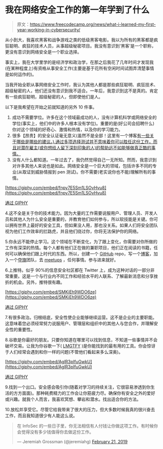 # 我在网络安全工作的第一年学到了什么

> 原文：<https://www.freecodecamp.org/news/what-i-learned-my-first-year-working-in-cybersecurity/>

从小到大，我喜欢黑客和战争游戏之类的低级黑客电影。我以为所有的黑客都是疯狂聪明、疯狂的技术人员，从事超级秘密项目。我没有意识到‘黑客’是一个职称，更没有意识到网络安全是一个职业选择。

事实上，我在大学里学的是经济学和政治学，在那之后我花了几年时间才发现我(在某种程度上)有资格从事安全工作(主要是基于花所有空闲时间试图弄清楚事情是如何运作的)。

当我开始全职从事网络安全工作时，我认为其他人都是那些疯狂聪明、疯狂技术、超级秘密的人，他们还没有意识到我不适合。一年后，我意识到这不是真的。肯定有一些疯狂聪明，超级秘密的人，但即使他们是人。

以下是我希望在开始之前就知道的另外 10 件事。

1.  成功不需要学位。许多在这个领域最成功的人，没有计算机科学或网络安全的学位(事实上，他们中的许多人根本没有学位)。重要的是(好公司会招聘什么)你对这个领域的好奇心、激情和热情，以及你的学习能力。
2.  很多【昂贵】的安全认证毫无意义(虽然不是全部！这里有一个博客[有一些关于哪些是哪些的建议。).通过多项选择测试并不意味着你可以胜任这份工作，而且对潜在雇主(或你想给人留下深刻印象的人)的帮助远不如能够做真正酷的事情。](https://danielmiessler.com/blog/infoseccerts/)
3.  没有人什么都知道。一年过去了，我仍然觉得自己一无所知。然而，我意识到对许多其他人来说也是如此。网络安全是一个巨大的领域，包括许多不同的专业(从取证到威胁情报到 pen 测试)。你不需要(老实说你也不能)理解所有的事情。

[https://giphy.com/embed/fnpy7E5Sm1LSOvHvu8](https://giphy.com/embed/fnpy7E5Sm1LSOvHvu8)

[通过 GIPHY](https://giphy.com/gifs/reaction-mood-fnpy7E5Sm1LSOvHvu8)

4.这不全是关于你的技术能力。因为大量的工作需要说服用户、管理人员、开发人员和其他人为什么安全是重要的，并教育他们如何参与，所以软技能是关键。你可以拥有世界上最好的安全工具，但如果没人用，那也没关系。如果人们将安全团队视为他们工作效率的拦路虎，并且他们绕过你，你将无法保护你的网络。

5.你永远不能停止学习。这个领域在不断变化，为了跟上变化，你需要对你所做的工作有深深的热情。每个人都有他们正在做的兼职项目，他们正在阅读的书籍，任何可以确保他们跟上时代的东西。所以，创建一个 [GitHub](https://github.com/) repo，写一个[博客](https://medium.com/)，加入一个[夺旗](https://trailofbits.github.io/ctf/intro/find.html)团队，去 [meetups](https://www.meetup.com/) ，任何事情。参与进来就好。

6.上推特。似乎 90%的信息安全社区都在 Twitter 上，成为这种对话的一部分非常重要。这是一个与行业内不同工作和经验水平的人联系、了解最新消息和分享挫折的机会。另外，推特很有趣。

[https://giphy.com/embed/SMKiEh9WDO6ze](https://giphy.com/embed/SMKiEh9WDO6ze)

[通过 GIPHY](https://giphy.com/gifs/twitter-SMKiEh9WDO6ze)

7.有很多政治。归根结底，安全性使企业能够继续运营。这不是企业的主要职能。这意味着您必须经常努力说服用户、管理层和组织中的其他人与您合作，并理解安全性的重要性。

8.谷歌是你最好的朋友。只要你知道在哪里可以找到信息，不知道一些事情并不会破坏交易。让我为你谷歌一下( [LMGTFY](https://lmgtfy.com/) )是你能找到的最有用的工具。你会惊讶于人们经常会遇到和你一样的问题(不管他们看起来多么深奥)。

[https://giphy.com/embed/AglR3plfuGwkU](https://giphy.com/embed/AglR3plfuGwkU)

[通过 GIPHY](https://giphy.com/gifs/google-doodle-AglR3plfuGwkU)

9.找到一个出口。安全感会吸引你(随着对学习的持续关注，它很容易渗透到你生活的方方面面)。那种耗费精力的工作会让你筋疲力尽。确保你有安全之外的爱好或兴趣。就我个人而言，我喜欢冥想、攀岩和潜水。找出适合你的方法。

10.放松并享受它。尽管它给我带来了很大的压力，但大多数时候我真的很兴奋去工作，而且我知道很少有人能这么说。

> 在 InfoSec 的一些日子里，你无法相信有人付钱让你做这项工作。有时候你会觉得没有多少钱值得你去做这份工作。
> 
> — Jeremiah Grossman (@jeremiahg) [February 21, 2019](https://twitter.com/jeremiahg/status/1098663058635874304?ref_src=twsrc%5Etfw)
